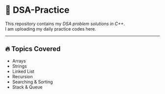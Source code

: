# 📌 DSA-Practice

This repository contains my *DSA problem solutions in C++*.  
I am uploading my daily practice codes here.

---

## 🔥 Topics Covered
- Arrays
- Strings
- Linked List
- Recursion
- Searching & Sorting
- Stack & Queue


